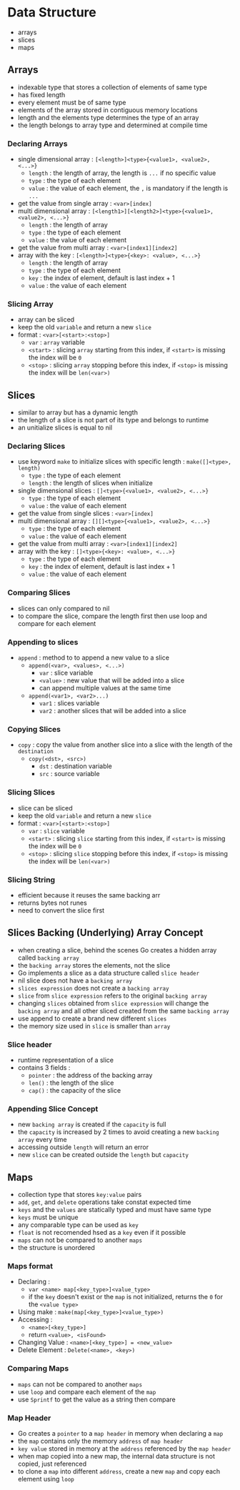 # Data Structure
- arrays
- slices
- maps

## Arrays
- indexable type that stores a collection of elements of same type
- has fixed length
- every element must be of same type
- elements of the array stored in contiguous memory locations
- length and the elements type determines the type of an array
- the length belongs to array type and determined at compile time

### Declaring Arrays
- single dimensional array : `[<length>]<type>{<value1>, <value2>, <...>}`
    - `length` : the length of array, the length is `...` if no specific value
    - `type` : the type of each element
    - `value` : the value of each element, the `,` is mandatory if the length is `...`
- get the value from single array : `<var>[index]` 
- multi dimensional array : `[<length1>][<length2>]<type>{<value1>, <value2>, <...>}`
    - `length` : the length of array
    - `type` : the type of each element
    - `value` : the value of each element
- get the value from multi array : `<var>[index1][index2]`
- array with the key : `[<length>]<type>{<key>: <value>, <...>}`
    - `length` : the length of array
    - `type` : the type of each element
    - `key` : the index of element, default is last index + 1
    - `value` : the value of each element

### Slicing Array
- array can be sliced
- keep the old `variable` and return a new `slice`
- format : `<var>[<start>:<stop>]`
    - `var` : `array` variable
    - `<start>` : slicing `array` starting from this index, if `<start>` is missing the index will be `0`
    -  `<stop>` : slicing `array` stopping before this index, if `<stop>` is missing the index will be `len(<var>)`

## Slices
- similar to array but has a dynamic length
- the length of a slice is not part of its type and belongs to runtime
- an unitialize slices is equal to nil

### Declaring Slices
- use keyword `make` to initialize slices with specific length : `make([]<type>, length)`
    - `type` : the type of each element
    - `length` : the length of slices when initialize
- single dimensional slices : `[]<type>{<value1>, <value2>, <...>}`
    - `type` : the type of each element
    - `value` : the value of each element
- get the value from single slices : `<var>[index]` 
- multi dimensional array : `[][]<type>{<value1>, <value2>, <...>}`
    - `type` : the type of each element
    - `value` : the value of each element
- get the value from multi array : `<var>[index1][index2]`
- array with the key : `[]<type>{<key>: <value>, <...>}`
    - `type` : the type of each element
    - `key` : the index of element, default is last index + 1
    - `value` : the value of each element

### Comparing Slices
- slices can only compared to nil
- to compare the slice, compare the length first then use loop and compare for each element

### Appending to slices
- `append` : method to to append a new value to a slice
    - `append(<var>, <values>, <...>)`
        - `var` : slice variable
        - `<value>` : new value that will be added into a slice
        - can append multiple values at the same time
    - `append(<var1>, <var2>...)`
        - `var1` : slices variable
        - `var2` : another slices that will be added into a slice

### Copying Slices
- `copy` : copy the value from another slice into a slice with the length of the `destination`
    - `copy(<dst>, <src>)`
        - `dst` : destination variable
        - `src` : source variable

### Slicing Slices
- slice can be sliced
- keep the old `variable` and return a new `slice`
- format : `<var>[<start>:<stop>]`
    - `var` : `slice` variable
    - `<start>` : slicing `slice` starting from this index, if `<start>` is missing the index will be `0`
    -  `<stop>` : slicing `slice` stopping before this index, if `<stop>` is missing the index will be `len(<var>)`

### Slicing String
- efficient because it reuses the same backing arr
- returns bytes not runes
- need to convert the slice first

## Slices Backing (Underlying) Array Concept
- when creating a slice, behind the scenes Go creates a hidden array called `backing array`
- the `backing array` stores the elements, not the slice
- Go implements a slice as a data structure called `slice header`
- nil slice does not have a `backing array`
- `slices expression` does not create a `backing array`
- `slice` from `slice expression` refers to the original `backing array`
- changing `slices` obtained from `slice expression` will change the `backing array` and all other sliced created from the same `backing array`
- use append to create a brand new different `slices`  
- the memory size used in `slice` is smaller than `array`

### Slice header
- runtime representation of a slice
- contains 3 fields : 
    - `pointer` : the address of the backing array
    - `len()` : the length of the slice
    - `cap()` : the capacity of the slice

### Appending Slice Concept
- new `backing array` is created if the `capacity` is full
- the `capacity` is increased by 2 times to avoid creating a new `backing array` every time
- accessing outside `length` will return an error
- new `slice` can be created outside the `length` but `capacity`

## Maps
- collection type that stores `key:value` pairs
- `add`, `get`, and `delete` operations take constat expected time
- `keys` and the `values` are statically typed and must have same type
- `keys` must be unique
- any comparable type can be used as `key`
- `float` is not recomended hsed as a `key` even if it possible
- `maps` can not be compared to another `maps`
- the structure is unordered

### Maps format
- Declaring : 
    - `var <name> map[<key_type>]<value_type>`
    - if the `key` doesn't exist or the `map` is not initialized, returns the `0` for the `<value type>`
- Using make : `make(map[<key_type>]<value_type>)`
- Accessing : 
    - `<name>[<key_type>]` 
    - return `<value>, <isFound>`
- Changing Value : `<name>[<key_type>] = <new_value>`
- Delete Element : `Delete(<name>, <key>)`

### Comparing Maps
- `maps` can not be compared to another `maps`
- use `loop` and compare each element of the `map`
- use `Sprintf` to get the value as a string then compare

### Map Header
- Go creates a `pointer` to a `map header` in memory when declaring a `map`
- the `map` contains only the memory `address` of `map header`
- `key value` stored in memory at the `address` referenced by the `map header`
- when map copied into a new map, the internal data structure is not copied, just referenced
- to clone a `map` into different `address`, create a new `map` and copy each element using `loop`
